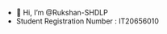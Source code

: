- 👋 Hi, I’m @Rukshan-SHDLP
- Student Registration Number : IT20656010


<!---
Rukhshan783/Rukhshan783 is a ✨ special ✨ repository because its `README.md` (this file) appears on your GitHub profile.
You can click the Preview link to take a look at your changes.
--->
